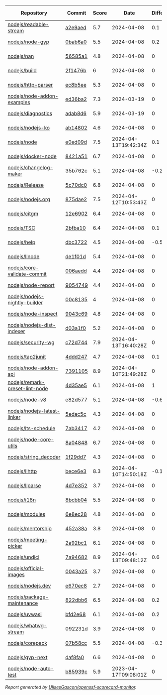 <!-- OPENSSF-SCORECARD-MONITOR:START -->

| Repository | Commit | Score | Date | Difference | Report Link |
| -- | -- | -- | -- | -- | -- |
| [nodejs/readable-stream](https://github.com/nodejs/readable-stream) | [a2e9aed](https://github.com/nodejs/readable-stream/commit/a2e9aedf4aeee4a5e4d8efcb175edb67e2817eaa) | 5.7 | 2024-04-08 | 0.1 | [Full Report](https://deps.dev/project/github/nodejs%2Freadable-stream) |
| [nodejs/node-gyp](https://github.com/nodejs/node-gyp) | [0bab6a0](https://github.com/nodejs/node-gyp/commit/0bab6a071bbc7bafb0804eccf0e2e81e1815d481) | 5.5 | 2024-04-08 | 0.2 | [Full Report](https://deps.dev/project/github/nodejs%2Fnode-gyp) |
| [nodejs/nan](https://github.com/nodejs/nan) | [56585a1](https://github.com/nodejs/nan/commit/56585a1cd21f25b4d56168063cedaf0831c63fef) | 4.8 | 2024-04-08 | 0 | [Full Report](https://deps.dev/project/github/nodejs%2Fnan) |
| [nodejs/build](https://github.com/nodejs/build) | [2f1476b](https://github.com/nodejs/build/commit/2f1476b04a1a04b0d7c5548bbb3dd93b2b688ebb) | 6 | 2024-04-08 | 0 | [Full Report](https://deps.dev/project/github/nodejs%2Fbuild) |
| [nodejs/http-parser](https://github.com/nodejs/http-parser) | [ec8b5ee](https://github.com/nodejs/http-parser/commit/ec8b5ee63f0e51191ea43bb0c6eac7bfbff3141d) | 5.3 | 2024-04-08 | 0 | [Full Report](https://deps.dev/project/github/nodejs%2Fhttp-parser) |
| [nodejs/node-addon-examples](https://github.com/nodejs/node-addon-examples) | [ed36ba2](https://github.com/nodejs/node-addon-examples/commit/ed36ba2d8512d73c7171b9537c96a63bc34e9831) | 7.3 | 2024-03-19 | 0 | [Full Report](https://deps.dev/project/github/nodejs%2Fnode-addon-examples) |
| [nodejs/diagnostics](https://github.com/nodejs/diagnostics) | [adab8d6](https://github.com/nodejs/diagnostics/commit/adab8d62aca9e47928570c29e7e5908a0f825039) | 5.9 | 2024-03-19 | 0 | [Full Report](https://deps.dev/project/github/nodejs%2Fdiagnostics) |
| [nodejs/nodejs-ko](https://github.com/nodejs/nodejs-ko) | [ab14802](https://github.com/nodejs/nodejs-ko/commit/ab14802dc2e7288bdc4353a24176dce2f4ba9dff) | 4.6 | 2024-04-08 | 0 | [Full Report](https://deps.dev/project/github/nodejs%2Fnodejs-ko) |
| [nodejs/node](https://github.com/nodejs/node) | [e0ed09d](https://github.com/nodejs/node/commit/e0ed09d519d85970c33defc7d8a5b3c6892ecf5f) | 7.5 | 2024-04-13T19:42:34Z | 0.1 | [Full Report](https://deps.dev/project/github/nodejs%2Fnode) |
| [nodejs/docker-node](https://github.com/nodejs/docker-node) | [8421a51](https://github.com/nodejs/docker-node/commit/8421a51f8f28bbdd73f4d60fd3b0d82045b43965) | 6.7 | 2024-04-08 | 0 | [Full Report](https://deps.dev/project/github/nodejs%2Fdocker-node) |
| [nodejs/changelog-maker](https://github.com/nodejs/changelog-maker) | [35b762c](https://github.com/nodejs/changelog-maker/commit/35b762c78ae5beb7dbe0cacca41717ddb29a3484) | 5.1 | 2024-04-08 | -0.2 | [Full Report](https://deps.dev/project/github/nodejs%2Fchangelog-maker) |
| [nodejs/Release](https://github.com/nodejs/Release) | [5c70dc0](https://github.com/nodejs/Release/commit/5c70dc0fd800b4db5d87c873a5935bc9cd374b5b) | 6.8 | 2024-04-08 | 0 | [Full Report](https://deps.dev/project/github/nodejs%2Frelease) |
| [nodejs/nodejs.org](https://github.com/nodejs/nodejs.org) | [875dae2](https://github.com/nodejs/nodejs.org/commit/875dae248059641d41f5c068309fee9975ca522a) | 7.5 | 2024-04-12T10:53:43Z | 0 | [Full Report](https://deps.dev/project/github/nodejs%2Fnodejs.org) |
| [nodejs/citgm](https://github.com/nodejs/citgm) | [12e6902](https://github.com/nodejs/citgm/commit/12e6902b7a90c42edf60a1f4aa0ef9c19efdfddc) | 6.4 | 2024-04-08 | 0 | [Full Report](https://deps.dev/project/github/nodejs%2Fcitgm) |
| [nodejs/TSC](https://github.com/nodejs/TSC) | [2bfba10](https://github.com/nodejs/TSC/commit/2bfba10edac3ce229db8401a032b604c9c2e7cf0) | 6.4 | 2024-04-08 | 0.1 | [Full Report](https://deps.dev/project/github/nodejs%2Ftsc) |
| [nodejs/help](https://github.com/nodejs/help) | [dbc3722](https://github.com/nodejs/help/commit/dbc37220131c15fb69c3b4378eed24a109b142b3) | 4.5 | 2024-04-08 | -0.5 | [Full Report](https://deps.dev/project/github/nodejs%2Fhelp) |
| [nodejs/llnode](https://github.com/nodejs/llnode) | [de1f01d](https://github.com/nodejs/llnode/commit/de1f01d70a5c58111dd873d340f898023e4e8fe6) | 5.4 | 2024-04-08 | 0 | [Full Report](https://deps.dev/project/github/nodejs%2Fllnode) |
| [nodejs/core-validate-commit](https://github.com/nodejs/core-validate-commit) | [006aedd](https://github.com/nodejs/core-validate-commit/commit/006aedd1c889ebfacdf2c346efd6e6a572cbc5e0) | 4.4 | 2024-04-08 | 0 | [Full Report](https://deps.dev/project/github/nodejs%2Fcore-validate-commit) |
| [nodejs/node-report](https://github.com/nodejs/node-report) | [9054749](https://github.com/nodejs/node-report/commit/90547492f5da29948b00a19b13490b2ebe2c0cd6) | 4.4 | 2024-04-08 | 0 | [Full Report](https://deps.dev/project/github/nodejs%2Fnode-report) |
| [nodejs/nodejs-nightly-builder](https://github.com/nodejs/nodejs-nightly-builder) | [00c8135](https://github.com/nodejs/nodejs-nightly-builder/commit/00c8135102b0e272ed1d8950845a5412cc9bc237) | 4 | 2024-04-08 | 0 | [Full Report](https://deps.dev/project/github/nodejs%2Fnodejs-nightly-builder) |
| [nodejs/node-inspect](https://github.com/nodejs/node-inspect) | [9043c69](https://github.com/nodejs/node-inspect/commit/9043c6986822cf499829c079f9a7debf0a95403f) | 4.8 | 2024-04-08 | 0 | [Full Report](https://deps.dev/project/github/nodejs%2Fnode-inspect) |
| [nodejs/nodejs-dist-indexer](https://github.com/nodejs/nodejs-dist-indexer) | [d03a1f0](https://github.com/nodejs/nodejs-dist-indexer/commit/d03a1f0d36af7cd1ffd8d2ce7fb622e788177f43) | 5.2 | 2024-04-08 | 0 | [Full Report](https://deps.dev/project/github/nodejs%2Fnodejs-dist-indexer) |
| [nodejs/security-wg](https://github.com/nodejs/security-wg) | [c72d744](https://github.com/nodejs/security-wg/commit/c72d744afa7eb00a269a46ef561512ccae777076) | 7.9 | 2024-04-13T16:40:28Z | 0 | [Full Report](https://deps.dev/project/github/nodejs%2Fsecurity-wg) |
| [nodejs/tap2junit](https://github.com/nodejs/tap2junit) | [4ddd247](https://github.com/nodejs/tap2junit/commit/4ddd2472a94b6153d7f298fc63fde04980903f66) | 4.7 | 2024-04-08 | 0.1 | [Full Report](https://deps.dev/project/github/nodejs%2Ftap2junit) |
| [nodejs/node-addon-api](https://github.com/nodejs/node-addon-api) | [7391105](https://github.com/nodejs/node-addon-api/commit/739110516d22cf78abfc34fc1692be8c46abf6d6) | 8.9 | 2024-04-10T21:49:28Z | 0 | [Full Report](https://deps.dev/project/github/nodejs%2Fnode-addon-api) |
| [nodejs/remark-preset-lint-node](https://github.com/nodejs/remark-preset-lint-node) | [4d35ae5](https://github.com/nodejs/remark-preset-lint-node/commit/4d35ae5735fe64dd817366384936c6bf0309f6d2) | 6.1 | 2024-04-08 | 1 | [Full Report](https://deps.dev/project/github/nodejs%2Fremark-preset-lint-node) |
| [nodejs/node-v8](https://github.com/nodejs/node-v8) | [e82d577](https://github.com/nodejs/node-v8/commit/e82d577cdc34e19a65d919975b7ba35f2b9bc915) | 5.1 | 2024-04-08 | -0.6 | [Full Report](https://deps.dev/project/github/nodejs%2Fnode-v8) |
| [nodejs/nodejs-latest-linker](https://github.com/nodejs/nodejs-latest-linker) | [5edac5c](https://github.com/nodejs/nodejs-latest-linker/commit/5edac5c47c6b3f619bff3e51996dd18796f92c71) | 4.3 | 2024-04-08 | 0 | [Full Report](https://deps.dev/project/github/nodejs%2Fnodejs-latest-linker) |
| [nodejs/lts-schedule](https://github.com/nodejs/lts-schedule) | [7ab3417](https://github.com/nodejs/lts-schedule/commit/7ab3417749715bd6665eb840da54a5bea696ecc0) | 4.2 | 2024-04-08 | 0 | [Full Report](https://deps.dev/project/github/nodejs%2Flts-schedule) |
| [nodejs/node-core-utils](https://github.com/nodejs/node-core-utils) | [8a04848](https://github.com/nodejs/node-core-utils/commit/8a048483b23c509e2d12afd1b1975f23fd647046) | 6.7 | 2024-04-08 | 0 | [Full Report](https://deps.dev/project/github/nodejs%2Fnode-core-utils) |
| [nodejs/string_decoder](https://github.com/nodejs/string_decoder) | [1f29dd7](https://github.com/nodejs/string_decoder/commit/1f29dd715a6c829da89e869af7dafc231c20ed9f) | 4.3 | 2024-04-08 | 0 | [Full Report](https://deps.dev/project/github/nodejs%2Fstring_decoder) |
| [nodejs/llhttp](https://github.com/nodejs/llhttp) | [bece6e3](https://github.com/nodejs/llhttp/commit/bece6e35d612f4c097afcbb68542432161da00b0) | 8.3 | 2024-04-10T14:50:18Z | -0.1 | [Full Report](https://deps.dev/project/github/nodejs%2Fllhttp) |
| [nodejs/llparse](https://github.com/nodejs/llparse) | [4d7e352](https://github.com/nodejs/llparse/commit/4d7e35267870b576f41112f6f720f4a1009b10b8) | 3.7 | 2024-04-08 | 0 | [Full Report](https://deps.dev/project/github/nodejs%2Fllparse) |
| [nodejs/i18n](https://github.com/nodejs/i18n) | [8bcbb04](https://github.com/nodejs/i18n/commit/8bcbb04a212b5ea65ba362407d1c65a3aaefc392) | 5.5 | 2024-04-08 | 0 | [Full Report](https://deps.dev/project/github/nodejs%2Fi18n) |
| [nodejs/modules](https://github.com/nodejs/modules) | [6e8ec28](https://github.com/nodejs/modules/commit/6e8ec28d20993ed8a7815c82255471ac628f2c3d) | 4.8 | 2024-04-08 | 0 | [Full Report](https://deps.dev/project/github/nodejs%2Fmodules) |
| [nodejs/mentorship](https://github.com/nodejs/mentorship) | [452a38a](https://github.com/nodejs/mentorship/commit/452a38aec26bb4d9256b2dcde79c51ffd44cd2b7) | 3.8 | 2024-04-08 | 0 | [Full Report](https://deps.dev/project/github/nodejs%2Fmentorship) |
| [nodejs/meeting-picker](https://github.com/nodejs/meeting-picker) | [2a92bc1](https://github.com/nodejs/meeting-picker/commit/2a92bc18ba0069af8d89447dd133af87320fce1f) | 6.1 | 2024-04-08 | 0 | [Full Report](https://deps.dev/project/github/nodejs%2Fmeeting-picker) |
| [nodejs/undici](https://github.com/nodejs/undici) | [7a94682](https://github.com/nodejs/undici/commit/7a94682326b0809321ef3a99a38aa43fc0d2a901) | 8.9 | 2024-04-13T09:48:12Z | 0.6 | [Full Report](https://deps.dev/project/github/nodejs%2Fundici) |
| [nodejs/official-images](https://github.com/nodejs/official-images) | [0043a25](https://github.com/nodejs/official-images/commit/0043a2597f764b1c0374abd06c57d496d6cc8ffd) | 3.7 | 2024-04-08 | 0 | [Full Report](https://deps.dev/project/github/nodejs%2Fofficial-images) |
| [nodejs/nodejs.dev](https://github.com/nodejs/nodejs.dev) | [e670ec8](https://github.com/nodejs/nodejs.dev/commit/e670ec88c82119ed3141d97e24a2e98630a304c9) | 2.7 | 2024-04-08 | 0 | [Full Report](https://deps.dev/project/github/nodejs%2Fnodejs.dev) |
| [nodejs/package-maintenance](https://github.com/nodejs/package-maintenance) | [822dbb6](https://github.com/nodejs/package-maintenance/commit/822dbb68637d46ec26393bf2fe31f4f48884b03f) | 6.5 | 2024-04-08 | 0.2 | [Full Report](https://deps.dev/project/github/nodejs%2Fpackage-maintenance) |
| [nodejs/uvwasi](https://github.com/nodejs/uvwasi) | [bfd2e68](https://github.com/nodejs/uvwasi/commit/bfd2e68bd7f740565ad7c5d3c5be631bcb84f298) | 6.1 | 2024-04-08 | 0.2 | [Full Report](https://deps.dev/project/github/nodejs%2Fuvwasi) |
| [nodejs/whatwg-stream](https://github.com/nodejs/whatwg-stream) | [092231d](https://github.com/nodejs/whatwg-stream/commit/092231da3ade919daef9b23ea4e0ed7c9a7dea80) | 3.9 | 2024-04-08 | 0 | [Full Report](https://deps.dev/project/github/nodejs%2Fwhatwg-stream) |
| [nodejs/corepack](https://github.com/nodejs/corepack) | [07b58cc](https://github.com/nodejs/corepack/commit/07b58cc65af246ccbee572c2c0659882f31a4c66) | 5.5 | 2024-04-08 | -0.3 | [Full Report](https://deps.dev/project/github/nodejs%2Fcorepack) |
| [nodejs/gyp-next](https://github.com/nodejs/gyp-next) | [daf8fa0](https://github.com/nodejs/gyp-next/commit/daf8fa08402c8db9b656d84f35e5fa3090f11ec0) | 6.6 | 2024-04-08 | 0 | [Full Report](https://deps.dev/project/github/nodejs%2Fgyp-next) |
| [nodejs/node-auto-test](https://github.com/nodejs/node-auto-test) | [b85939c](https://github.com/nodejs/node-auto-test/commit/b85939c0dc88670c1d3fbed36b5aba01e2c3f4c7) | 5.9 | 2023-04-17T09:08:01Z | 0 | [Full Report](https://deps.dev/project/github/nodejs%2Fnode-auto-test) |

_Report generated by [UlisesGascon/openssf-scorecard-monitor](https://github.com/UlisesGascon/openssf-scorecard-monitor)._
<!-- OPENSSF-SCORECARD-MONITOR:END -->